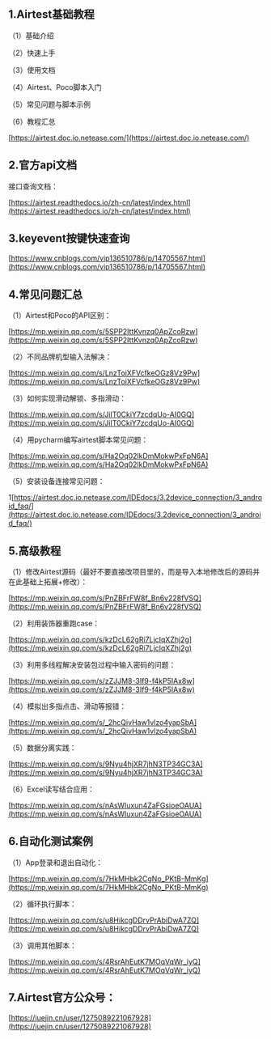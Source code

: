 ## 1.Airtest基础教程
（1）基础介绍

（2）快速上手

（3）使用文档

（4）Airtest、Poco脚本入门

（5）常见问题与脚本示例

（6）教程汇总

[https://airtest.doc.io.netease.com/](https://airtest.doc.io.netease.com/)



## 2.官方api文档
接口查询文档：

[https://airtest.readthedocs.io/zh-cn/latest/index.html](https://airtest.readthedocs.io/zh-cn/latest/index.html)



## 3.keyevent按键快速查询
[https://www.cnblogs.com/vip136510786/p/14705567.html](https://www.cnblogs.com/vip136510786/p/14705567.html)



## 4.常见问题汇总
（1）Airtest和Poco的API区别：

[https://mp.weixin.qq.com/s/5SPP2IttKvnzq0ApZcoRzw](https://mp.weixin.qq.com/s/5SPP2IttKvnzq0ApZcoRzw)

（2）不同品牌机型输入法解决：

[https://mp.weixin.qq.com/s/LnzToiXFVcfkeOGz8Vz9Pw](https://mp.weixin.qq.com/s/LnzToiXFVcfkeOGz8Vz9Pw)

（3）如何实现滑动解锁、多指滑动：

[https://mp.weixin.qq.com/s/JiIT0CkiY7zcdqUo-AI0GQ](https://mp.weixin.qq.com/s/JiIT0CkiY7zcdqUo-AI0GQ)

（4）用pycharm编写airtest脚本常见问题：

[https://mp.weixin.qq.com/s/Ha2Oq02lkDmMokwPxFpN6A](https://mp.weixin.qq.com/s/Ha2Oq02lkDmMokwPxFpN6A)

（5）安装设备连接常见问题：

1[https://airtest.doc.io.netease.com/IDEdocs/3.2device_connection/3_android_faq/](https://airtest.doc.io.netease.com/IDEdocs/3.2device_connection/3_android_faq/)



## 5.高级教程
（1）修改Airtest源码（最好不要直接改项目里的，而是导入本地修改后的源码并在此基础上拓展+修改）：

[https://mp.weixin.qq.com/s/PnZBFrFW8f_Bn6v228fVSQ](https://mp.weixin.qq.com/s/PnZBFrFW8f_Bn6v228fVSQ)

（2）利用装饰器重跑case：

[https://mp.weixin.qq.com/s/kzDcL62gRi7LjcIqXZhj2g](https://mp.weixin.qq.com/s/kzDcL62gRi7LjcIqXZhj2g)

（3）利用多线程解决安装包过程中输入密码的问题：

[https://mp.weixin.qq.com/s/zZJJM8-3If9-f4kP5IAx8w](https://mp.weixin.qq.com/s/zZJJM8-3If9-f4kP5IAx8w)

（4）模拟出多指点击、滑动等报错：

[https://mp.weixin.qq.com/s/_2hcQivHaw1vlzo4yapSbA](https://mp.weixin.qq.com/s/_2hcQivHaw1vlzo4yapSbA)

（5）数据分离实践：

[https://mp.weixin.qq.com/s/9Nyu4hjXR7jhN3TP34GC3A](https://mp.weixin.qq.com/s/9Nyu4hjXR7jhN3TP34GC3A)

（6）Excel读写结合应用：

[https://mp.weixin.qq.com/s/nAsWIuxun4ZaFGsioeOAUA](https://mp.weixin.qq.com/s/nAsWIuxun4ZaFGsioeOAUA)



## 6.自动化测试案例
（1）App登录和退出自动化：

[https://mp.weixin.qq.com/s/7HkMHbk2CgNo_PKtB-MmKg](https://mp.weixin.qq.com/s/7HkMHbk2CgNo_PKtB-MmKg)

（2）循环执行脚本：

[https://mp.weixin.qq.com/s/u8HikcgDDrvPrAbiDwA7ZQ](https://mp.weixin.qq.com/s/u8HikcgDDrvPrAbiDwA7ZQ)

（3）调用其他脚本：

[https://mp.weixin.qq.com/s/4RsrAhEutK7MOqVqWr_iyQ](https://mp.weixin.qq.com/s/4RsrAhEutK7MOqVqWr_iyQ)



## 7.Airtest官方公众号：
[https://juejin.cn/user/1275089221067928](https://juejin.cn/user/1275089221067928)

